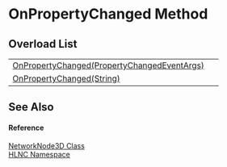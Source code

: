# OnPropertyChanged Method


## Overload List
<table>
<tr>
<td><a href="M_HLNC_NetworkNode3D_OnPropertyChanged">OnPropertyChanged(PropertyChangedEventArgs)</a></td>
<td> </td></tr>
<tr>
<td><a href="M_HLNC_NetworkNode3D_OnPropertyChanged_1">OnPropertyChanged(String)</a></td>
<td> </td></tr>
</table>

## See Also


#### Reference
<a href="T_HLNC_NetworkNode3D">NetworkNode3D Class</a>  
<a href="N_HLNC">HLNC Namespace</a>  

